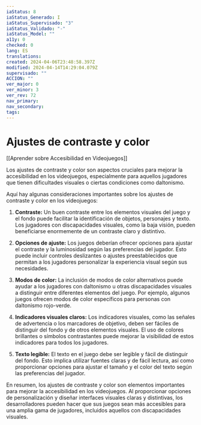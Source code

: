 ```yaml
---
iaStatus: 8
iaStatus_Generado: I
iaStatus_Supervisado: "3"
iaStatus_Validado: "-"
iaStatus_Model: ""
a11y: 0
checked: 0
lang: ES
translations: 
created: 2024-04-06T23:48:58.397Z
modified: 2024-04-14T14:29:04.079Z
supervisado: ""
ACCION: ""
ver_major: 0
ver_minor: 3
ver_rev: 72
nav_primary: 
nav_secondary: 
tags:
---
```

# Ajustes de contraste y color

[[Aprender sobre Accesibilidad en Videojuegos]]

Los ajustes de contraste y color son aspectos cruciales para mejorar la accesibilidad en los videojuegos, especialmente para aquellos jugadores que tienen dificultades visuales o ciertas condiciones como daltonismo.

Aquí hay algunas consideraciones importantes sobre los ajustes de contraste y color en los videojuegos:

1. **Contraste:** Un buen contraste entre los elementos visuales del juego y el fondo puede facilitar la identificación de objetos, personajes y texto. Los jugadores con discapacidades visuales, como la baja visión, pueden beneficiarse enormemente de un contraste claro y distintivo.

2. **Opciones de ajuste:** Los juegos deberían ofrecer opciones para ajustar el contraste y la luminosidad según las preferencias del jugador. Esto puede incluir controles deslizantes o ajustes preestablecidos que permitan a los jugadores personalizar la experiencia visual según sus necesidades.

3. **Modos de color:** La inclusión de modos de color alternativos puede ayudar a los jugadores con daltonismo u otras discapacidades visuales a distinguir entre diferentes elementos del juego. Por ejemplo, algunos juegos ofrecen modos de color específicos para personas con daltonismo rojo-verde.

4. **Indicadores visuales claros:** Los indicadores visuales, como las señales de advertencia o los marcadores de objetivo, deben ser fáciles de distinguir del fondo y de otros elementos visuales. El uso de colores brillantes o símbolos contrastantes puede mejorar la visibilidad de estos indicadores para todos los jugadores.

5. **Texto legible:** El texto en el juego debe ser legible y fácil de distinguir del fondo. Esto implica utilizar fuentes claras y de fácil lectura, así como proporcionar opciones para ajustar el tamaño y el color del texto según las preferencias del jugador.

En resumen, los ajustes de contraste y color son elementos importantes para mejorar la accesibilidad en los videojuegos. Al proporcionar opciones de personalización y diseñar interfaces visuales claras y distintivas, los desarrolladores pueden hacer que sus juegos sean más accesibles para una amplia gama de jugadores, incluidos aquellos con discapacidades visuales.